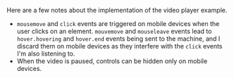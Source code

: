 Here are a few notes about the implementation of the video player example.

- `mousemove` and `click` events are triggered on mobile devices when the user clicks on an element. `mouvemove` and `mouseleave` events lead to `hover.hovering` and `hover.end` events being sent to the machine, and I discard them on mobile devices as they interfere with the `click` events I'm also listening to.
- When the video is paused, controls can be hidden only on mobile devices.
